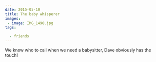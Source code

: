 ```yaml
---
date: 2015-05-10
title: The baby whisperer
images: 
 - image: IMG_1498.jpg
tags:

  - friends
---
```

We know who to call when we need a babysitter, Dave obviously has the touch!
